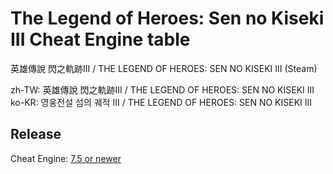 # The Legend of Heroes: Sen no Kiseki III Cheat Engine table

英雄傳說 閃之軌跡III / THE LEGEND OF HEROES: SEN NO KISEKI III (Steam)

zh-TW: 英雄傳說 閃之軌跡III / THE LEGEND OF HEROES: SEN NO KISEKI III
ko-KR: 영웅전설 섬의 궤적 III / THE LEGEND OF HEROES: SEN NO KISEKI III
 
## Release
Cheat Engine: [7.5 or newer](https://github.com/cheat-engine/cheat-engine/releases)  

